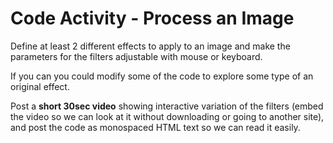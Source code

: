 # Code Activity - Process an Image

Define at least 2 different effects to apply to an image and make the parameters
for the filters adjustable with mouse or keyboard.

If you can you could modify some of the code to explore some type of an original
effect.

Post a **short 30sec video** showing interactive variation of the filters (embed
the video so we can look at it without downloading or going to another site),
and post the code as monospaced HTML text so we can read it easily.
